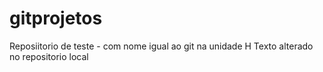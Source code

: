 # gitprojetos
Reposiitorio de teste - com nome igual ao git na unidade  H
Texto alterado no repositorio local

